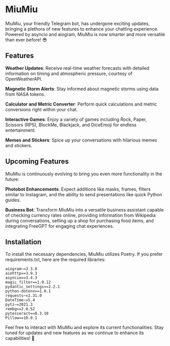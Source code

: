 # MiuMiu

MiuMiu, your friendly Telegram bot, has undergone exciting updates, bringing a plethora of new features to enhance your
chatting experience. Powered by asyncio and aiogram, MiuMiu is now smarter and more versatile than ever before! 😎

## Features

**Weather Updates**: Receive real-time weather forecasts with detailed information on timing and atmospheric pressure,
courtesy of OpenWeatherAPI.

**Magnetic Storm Alerts**: Stay informed about magnetic storms using data from NASA tokens.

**Calculator and Metric Converter**: Perform quick calculations and metric conversions right within your chat.

**Interactive Games**: Enjoy a variety of games including Rock, Paper, Scissors (RPS), BlockMe, Blackjack, and DiceEmoji
for endless entertainment.

**Memes and Stickers**: Spice up your conversations with hilarious memes and stickers.

## Upcoming Features

MiuMiu is continuously evolving to bring you even more functionality in the future:

**Photobot Enhancements**: Expect additions like masks, frames, filters similar to Instagram, and the ability to send
presentations like quick Python guides.

**Business Bot**: Transform MiuMiu into a versatile business assistant capable of checking currency rates online,
providing information from Wikipedia during conversations, setting up a shop for purchasing food items, and integrating
FreeGPT for engaging chat experiences.

## Installation

To install the necessary dependencies, MiuMiu utilizes Poetry. If you prefer requirements.txt, here are the required
libraries:

```plaintext
aiogram~=3.3.0
aiohttp==3.9.3
asyncio==3.4.3
magic_filter==1.0.12
pydantic_settings==2.2.1
python-dotenv==1.0.1
requests~=2.31.0
DateTime~=5.4
pytz~=2021.3
rembg==2.0.52
pytesseract==0.3.10
Pillow==10.0.1
```

Feel free to interact with MiuMiu and explore its current functionalities.
Stay tuned for updates and new features as we continue to enhance its capabilities! 🚀